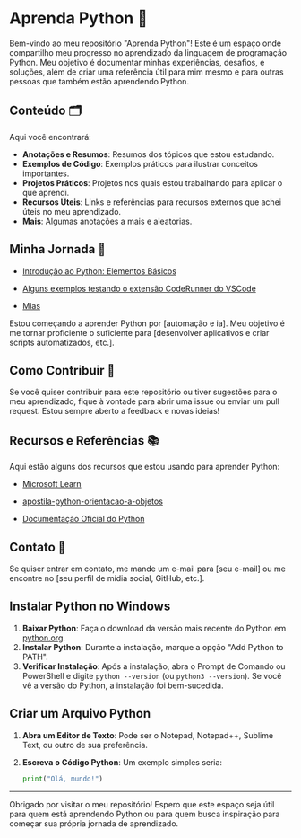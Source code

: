 # Aprenda Python 📘

Bem-vindo ao meu repositório "Aprenda Python"! Este é um espaço onde compartilho meu progresso no aprendizado da linguagem de programação Python. Meu objetivo é documentar minhas experiências, desafios, e soluções, além de criar uma referência útil para mim mesmo e para outras pessoas que também estão aprendendo Python.

## Conteúdo 🗂️

Aqui você encontrará:

- **Anotações e Resumos**: Resumos dos tópicos que estou estudando.
- **Exemplos de Código**: Exemplos práticos para ilustrar conceitos importantes.
- **Projetos Práticos**: Projetos nos quais estou trabalhando para aplicar o que aprendi.
- **Recursos Úteis**: Links e referências para recursos externos que achei úteis no meu aprendizado.
- **Mais**: Algumas anotações a mais e aleatorias.

## Minha Jornada 🌱
- [Introdução ao Python: Elementos Básicos](https://github.com/elisioMassaqui/Aprenda-Python/blob/main/intro.md)
  
- [Alguns exemplos testando o extensão CodeRunner do VSCode](https://github.com/elisioMassaqui/Aprenda-Python/blob/main/tempCodeRunnerFile.py)
- [Mias](https://github.com/elisioMassaqui/Aprenda-Python/blob/main/mais.md)

Estou começando a aprender Python por [automação e ia]. Meu objetivo é me tornar proficiente o suficiente para [desenvolver aplicativos e criar scripts automatizados, etc.].

## Como Contribuir 🤝

Se você quiser contribuir para este repositório ou tiver sugestões para o meu aprendizado, fique à vontade para abrir uma issue ou enviar um pull request. Estou sempre aberto a feedback e novas ideias!

## Recursos e Referências 📚

Aqui estão alguns dos recursos que estou usando para aprender Python:

- [Microsoft Learn](https://learn.microsoft.com/pt-br/training/paths/beginner-python/)
  
- [apostila-python-orientacao-a-objetos](https://www.caelum.com.br/apostila/.pdf)
- [Documentação Oficial do Python](https://docs.python.org/3/)

## Contato 📧

Se quiser entrar em contato, me mande um e-mail para [seu e-mail] ou me encontre no [seu perfil de mídia social, GitHub, etc.].

## Instalar Python no Windows

1. **Baixar Python**: Faça o download da versão mais recente do Python em [python.org](https://www.python.org/downloads/).
2. **Instalar Python**: Durante a instalação, marque a opção "Add Python to PATH".
3. **Verificar Instalação**: Após a instalação, abra o Prompt de Comando ou PowerShell e digite `python --version` (ou `python3 --version`). Se você vê a versão do Python, a instalação foi bem-sucedida.

## Criar um Arquivo Python

1. **Abra um Editor de Texto**: Pode ser o Notepad, Notepad++, Sublime Text, ou outro de sua preferência.
2. **Escreva o Código Python**: Um exemplo simples seria:

   ```python
   print("Olá, mundo!")
   ```

---

Obrigado por visitar o meu repositório! Espero que este espaço seja útil para quem está aprendendo Python ou para quem busca inspiração para começar sua própria jornada de aprendizado.
